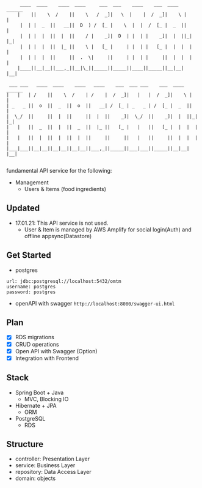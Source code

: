 ```                                            
     ____  ____    ____  ____     ___  ___    ____    ___  ____   ______       
    |    ||    \  /    ||    \   /  _]|   \  |    |  /  _]|    \ |      |      
     |  | |  _  ||   __||  D  ) /  [_ |    \  |  |  /  [_ |  _  ||      |      
     |  | |  |  ||  |  ||    / |    _]|  D  | |  | |    _]|  |  ||_|  |_|      
     |  | |  |  ||  |_ ||    \ |   [_ |     | |  | |   [_ |  |  |  |  |        
     |  | |  |  ||     ||  .  \|     ||     | |  | |     ||  |  |  |  |        
    |____||__|__||___,_||__|\_||_____||_____||____||_____||__|__|  |__|        
                                                                           
 ___ ___   ____  ____    ____   ____    ___  ___ ___    ___  ____   ______ 
|   |   | /    ||    \  /    | /    |  /  _]|   |   |  /  _]|    \ |      |
| _   _ ||  o  ||  _  ||  o  ||   __| /  [_ | _   _ | /  [_ |  _  ||      |
|  \_/  ||     ||  |  ||     ||  |  ||    _]|  \_/  ||    _]|  |  ||_|  |_|
|   |   ||  _  ||  |  ||  _  ||  |_ ||   [_ |   |   ||   [_ |  |  |  |  |  
|   |   ||  |  ||  |  ||  |  ||     ||     ||   |   ||     ||  |  |  |  |  
|___|___||__|__||__|__||__|__||___,_||_____||___|___||_____||__|__|  |__|                                                                       
                                                                   
```
fundamental API service for the following:
  
- Management
  - Users & Items (food ingredients)
  
## Updated
- 17.01.21: This API service is not used. 
  - User & Item is managed by AWS Amplify for social login(Auth) and offline appsync(Datastore)

## Get Started
- postgres
```
url: jdbc:postgresql://localhost:5432/omtm
username: postgres
password: postgres
```
- openAPI with swagger 
`http://localhost:8080/swagger-ui.html`

## Plan
- [x] RDS migrations
- [x] CRUD operations
- [x] Open API with Swagger (Option)
- [x] Integration with Frontend

## Stack
- Spring Boot + Java
  - MVC, Blocking IO
- Hibernate + JPA
  - ORM
- PostgreSQL
  - RDS
  
 ## Structure
 - controller: Presentation Layer
 - service: Business Layer
 - repository: Data Access Layer
 - domain: objects
